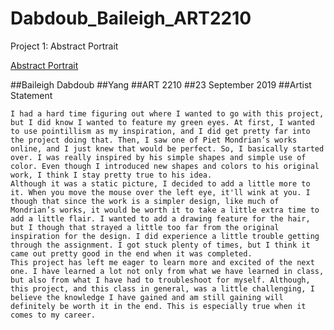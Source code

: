# Dabdoub_Baileigh_ART2210

Project 1: Abstract Portrait

[Abstract Portrait](https://baileighd.github.io/Dabdoub_Baileigh_ART2210/Dabdoub_Baileigh_ART2210_Self-portrait_Fall2019/AbstractFace.html)



##Baileigh Dabdoub
##Yang
##ART 2210
##23 September 2019
##Artist Statement
	
	I had a hard time figuring out where I wanted to go with this project, but I did know I wanted to feature my green eyes. At first, I wanted to use pointillism as my inspiration, and I did get pretty far into the project doing that. Then, I saw one of Piet Mondrian’s works online, and I just knew that would be perfect. So, I basically started over. I was really inspired by his simple shapes and simple use of color. Even though I introduced new shapes and colors to his original work, I think I stay pretty true to his idea.
	Although it was a static picture, I decided to add a little more to it. When you move the mouse over the left eye, it'll wink at you. I though that since the work is a simpler design, like much of Mondrian’s works, it would be worth it to take a little extra time to add a little flair. I wanted to add a drawing feature for the hair, but I though that strayed a little too far from the original inspiration for the design. I did experience a little trouble getting through the assignment. I got stuck plenty of times, but I think it came out pretty good in the end when it was completed. 
	This project has left me eager to learn more and excited of the next one. I have learned a lot not only from what we have learned in class, but also from what I have had to troubleshoot for myself. Although, this project, and this class in general, was a little challenging, I believe the knowledge I have gained and am still gaining will definitely be worth it in the end. This is especially true when it comes to my career.